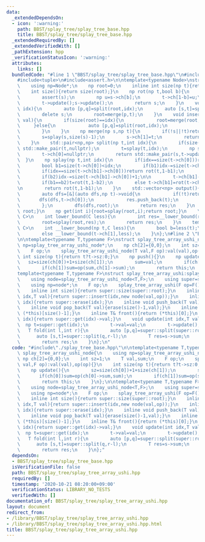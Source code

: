 ```yaml
---
data:
  _extendedDependsOn:
  - icon: ':warning:'
    path: BBST/splay_tree/splay_tree_base.hpp
    title: BBST/splay_tree/splay_tree_base.hpp
  _extendedRequiredBy: []
  _extendedVerifiedWith: []
  _pathExtension: hpp
  _verificationStatusIcon: ':warning:'
  attributes:
    links: []
  bundledCode: "#line 1 \"BBST/splay_tree/splay_tree_base.hpp\"\n#include<vector>\n\
    #include<tuple>\n#include<assert.h>\n\ntemplate<typename Node>\nstruct splay_tree_base{\n\
    \    using np=Node*;\n    np root=0;\n    inline int size(np t){return t?t->sz:0;}\n\
    \    int size(){return size(root);}\n    np rot(np t,bool b){\n        np s=t->ch[1-b];\n\
    \        assert(s);\n        np u=s->ch[b];\n        t->ch[1-b]=u;\n        s->ch[b]=t;\n\
    \        t->update();s->update();\n        return s;\n    }\n    void erase(int\
    \ idx){\n        auto [p,q]=split(root,idx);\n        auto [s,t]=split(q,1);\n\
    \        delete s;\n        root=merge(p,t);\n    }\n    void insert(int idx,np\
    \ val){\n        if(size(root)==idx){\n            root=merge(root,val);\n   \
    \     }else{\n            auto [p,q]=split(root,idx);\n            root=merge(merge(p,val),q);\n\
    \        }\n    }\n    np merge(np s,np t){\n        if(!s||!t)return s?s:t;\n\
    \        s=splay(s,size(s)-1);\n        s->ch[1]=t;\n        return s->update();\n\
    \    }\n    std::pair<np,np> split(np t,int idx){\n        if(size(t)==idx)return\
    \ std::make_pair(t,nullptr);\n        t=splay(t,idx);\n        np s=t->ch[0];\n\
    \        t->ch[0]=nullptr;\n        return std::make_pair(s,t->update());\n  \
    \  }\n    np splay(np t,int idx){\n        if(idx==size(t->ch[0]))return t;\n\n\
    \        bool b1=size(t->ch[0])<idx;\n        if(b1)idx-=size(t->ch[0])+1;\n\n\
    \        if(idx==size(t->ch[b1]->ch[0]))return rot(t,1-b1);\n        bool b2=size(t->ch[b1]->ch[0])<idx;\n\
    \        if(b2)idx-=size(t->ch[b1]->ch[0])+1;\n\n        t->ch[b1]->ch[b2]=splay(t->ch[b1]->ch[b2],idx);\n\
    \        if(b1==b2)t=rot(t,1-b2);\n        else t->ch[b1]=rot(t->ch[b1],1-b2);\n\
    \n        return rot(t,1-b1);\n    }\n    std::vector<np> output(){\n        std::vector<np>res;\n\
    \        auto dfs=[&](auto dfs,np t)->void{\n            if(!t)return;\n     \
    \       dfs(dfs,t->ch[0]);\n            res.push_back(t);\n            dfs(dfs,t->ch[1]);\n\
    \        };\n        dfs(dfs,root);\n        return res;\n    }\n    np get_root(){return\
    \ root;}\n    np get(int i){root=splay(root,i);return root;}\n    \n    template<typename\
    \ C>\n    int lower_bound(C less){\n        int res=__lower_bound(root,less);\n\
    \        root=splay(root,res);\n        return res;\n    }\n    template<typename\
    \ C>\n    int __lower_bound(np t,C less){\n        bool b=less(t);\n        if(b)__lower_bound(t->ch[0],less);\n\
    \        else __lower_bound(t->ch[1],less);\n    }\n};\n#line 2 \"BBST/splay_tree/splay_tree_array_ushi.hpp\"\
    \n\ntemplate<typename T,typename F>\nstruct splay_tree_array_ushi_node{\n    using\
    \ np=splay_tree_array_ushi_node*;\n    np ch[2]={0,0};\n    int sz=1;\n    T val,sum;\n\
    \    F op;\n    splay_tree_array_ushi_node(T val,F op):val(val),op(op){}\n   \
    \ int size(np t){return t?t->sz:0;}\n    np push(){}\n    np update(){\n     \
    \   sz=size(ch[0])+1+size(ch[1]);\n        sum=val;\n        if(ch[0])sum=op(ch[0]->sum,sum);\n\
    \        if(ch[1])sum=op(sum,ch[1]->sum);\n        return this;\n    }\n};\n\n\
    template<typename T,typename F>\nstruct splay_tree_array_ushi:splay_tree_base<splay_tree_array_ushi_node<T,F>>{\n\
    \    using node=splay_tree_array_ushi_node<T,F>;\n    using super=splay_tree_base<node>;\n\
    \    using np=node*;\n    F op;\n    splay_tree_array_ushi(F op=F()):op(op){}\n\
    \    inline int size(){return super::size(super::root);}\n    inline void insert(int\
    \ idx,T val){return super::insert(idx,new node(val,op));}\n    inline void erase(int\
    \ idx){return super::erase(idx);}\n    inline void push_back(T val){insert(size(),val);}\n\
    \    inline void pop_back(T val){erase(size()-1,val);}\n    inline T& back(){return\
    \ (*this)[size()-1];}\n    inline T& front(){return (*this)[0];}\n    T operator[](int\
    \ idx){return super::get(idx)->val;}\n    void update(int idx,T val){\n      \
    \  np t=super::get(idx);\n        t->val=val;\n        t->update();\n    }\n \
    \   T fold(int l,int r){\n        auto [p,q]=super::split(super::root,l);\n  \
    \      auto [s,t]=super::split(q,r-l);\n        T res=s->sum;\n        super::root=super::merge(p,super::merge(s,t));\n\
    \        return res;\n    }\n};\n"
  code: "#include\"./splay_tree_base.hpp\"\n\ntemplate<typename T,typename F>\nstruct\
    \ splay_tree_array_ushi_node{\n    using np=splay_tree_array_ushi_node*;\n   \
    \ np ch[2]={0,0};\n    int sz=1;\n    T val,sum;\n    F op;\n    splay_tree_array_ushi_node(T\
    \ val,F op):val(val),op(op){}\n    int size(np t){return t?t->sz:0;}\n    np push(){}\n\
    \    np update(){\n        sz=size(ch[0])+1+size(ch[1]);\n        sum=val;\n \
    \       if(ch[0])sum=op(ch[0]->sum,sum);\n        if(ch[1])sum=op(sum,ch[1]->sum);\n\
    \        return this;\n    }\n};\n\ntemplate<typename T,typename F>\nstruct splay_tree_array_ushi:splay_tree_base<splay_tree_array_ushi_node<T,F>>{\n\
    \    using node=splay_tree_array_ushi_node<T,F>;\n    using super=splay_tree_base<node>;\n\
    \    using np=node*;\n    F op;\n    splay_tree_array_ushi(F op=F()):op(op){}\n\
    \    inline int size(){return super::size(super::root);}\n    inline void insert(int\
    \ idx,T val){return super::insert(idx,new node(val,op));}\n    inline void erase(int\
    \ idx){return super::erase(idx);}\n    inline void push_back(T val){insert(size(),val);}\n\
    \    inline void pop_back(T val){erase(size()-1,val);}\n    inline T& back(){return\
    \ (*this)[size()-1];}\n    inline T& front(){return (*this)[0];}\n    T operator[](int\
    \ idx){return super::get(idx)->val;}\n    void update(int idx,T val){\n      \
    \  np t=super::get(idx);\n        t->val=val;\n        t->update();\n    }\n \
    \   T fold(int l,int r){\n        auto [p,q]=super::split(super::root,l);\n  \
    \      auto [s,t]=super::split(q,r-l);\n        T res=s->sum;\n        super::root=super::merge(p,super::merge(s,t));\n\
    \        return res;\n    }\n};"
  dependsOn:
  - BBST/splay_tree/splay_tree_base.hpp
  isVerificationFile: false
  path: BBST/splay_tree/splay_tree_array_ushi.hpp
  requiredBy: []
  timestamp: '2020-10-21 08:20:00+09:00'
  verificationStatus: LIBRARY_NO_TESTS
  verifiedWith: []
documentation_of: BBST/splay_tree/splay_tree_array_ushi.hpp
layout: document
redirect_from:
- /library/BBST/splay_tree/splay_tree_array_ushi.hpp
- /library/BBST/splay_tree/splay_tree_array_ushi.hpp.html
title: BBST/splay_tree/splay_tree_array_ushi.hpp
---
```

